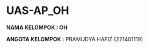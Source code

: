# UAS-AP_OH
**NAMA KELOMPOK : OH**

**ANGOTA KELOMPOK :**
                    PRAMUDYA HAFIZ (221401119)  
